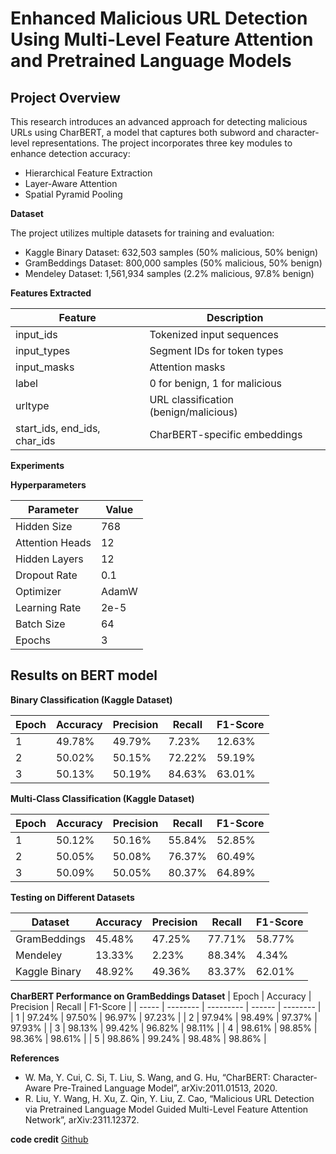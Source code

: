 # Enhanced Malicious URL Detection Using Multi-Level Feature Attention and Pretrained Language Models

## Project Overview
This research introduces an advanced approach for detecting malicious URLs using CharBERT, a model that captures both subword and character-level representations. The project incorporates three key modules to enhance detection accuracy:
  - Hierarchical Feature Extraction
  - Layer-Aware Attention
  - Spatial Pyramid Pooling

**Dataset**

The project utilizes multiple datasets for training and evaluation:

  - Kaggle Binary Dataset: 632,503 samples (50% malicious, 50% benign)
  - GramBeddings Dataset: 800,000 samples (50% malicious, 50% benign)
  - Mendeley Dataset: 1,561,934 samples (2.2% malicious, 97.8% benign)

**Features Extracted**

| Feature | Description |
| ------- | ----------- |
| input_ids | Tokenized input sequences |
| input_types | Segment IDs for token types |
| input_masks | Attention masks |
| label | 0 for benign, 1 for malicious |
| urltype | URL classification (benign/malicious) |
| start_ids, end_ids, char_ids | CharBERT-specific embeddings |

**Experiments**

**Hyperparameters**

| Parameter | Value |
| --------- | ----- |
| Hidden Size | 768 |
| Attention Heads | 12 |
| Hidden Layers | 12 |
| Dropout Rate | 0.1 |
| Optimizer | AdamW |
| Learning Rate | 2e-5 |
| Batch Size | 64 |
| Epochs | 3 |

## Results on BERT model

**Binary Classification (Kaggle Dataset)**

| Epoch | Accuracy | Precision | Recall | F1-Score |
| ----- | -------- | --------- | ------ | -------- |
| 1 | 49.78% | 49.79% | 7.23% | 12.63% |
| 2 | 50.02% | 50.15% | 72.22% | 59.19% |
| 3 | 50.13% | 50.19% | 84.63% | 63.01% | 

**Multi-Class Classification (Kaggle Dataset)**

| Epoch | Accuracy | Precision | Recall | F1-Score |
| ----- | -------- | --------- | ------ | -------- |
| 1 | 50.12% | 50.16% | 55.84% | 52.85% |
| 2 | 50.05% | 50.08% | 76.37% | 60.49% |
| 3 | 50.09% | 50.05% | 80.37% | 64.89% |

**Testing on Different Datasets**

| Dataset | Accuracy | Precision | Recall | F1-Score |
| ------- | -------- | --------- | ------ | -------- |
| GramBeddings | 45.48% | 47.25% | 77.71% | 58.77% |
| Mendeley | 13.33% | 2.23% | 88.34% | 4.34% |
| Kaggle Binary | 48.92% | 49.36% | 83.37% | 62.01% |

**CharBERT Performance on GramBeddings Dataset**
| Epoch | Accuracy | Precision | Recall | F1-Score |
| ----- | -------- | --------- | ------ | -------- |
| 1 | 97.24% | 97.50% | 96.97% | 97.23% |
| 2 | 97.94% | 98.49% | 97.37% | 97.93% |
| 3 | 98.13% | 99.42% | 96.82% | 98.11% |
| 4 | 98.61% | 98.85% | 98.36% | 98.61% |
| 5 | 98.86% | 99.24% | 98.48% | 98.86% |

**References**

  - W. Ma, Y. Cui, C. Si, T. Liu, S. Wang, and G. Hu, “CharBERT: Character-Aware Pre-Trained Language Model”, arXiv:2011.01513, 2020.
  - R. Liu, Y. Wang, H. Xu, Z. Qin, Y. Liu, Z. Cao, “Malicious URL Detection via Pretrained Language Model Guided Multi-Level Feature Attention Network”, arXiv:2311.12372.

**code credit**
[Github](https://github.com/Alixyvtte/Malicious-URL-Detection-PMANet)
  
